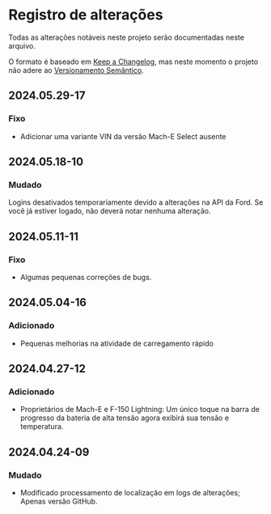 # Registro de alterações

Todas as alterações notáveis ​​neste projeto serão documentadas neste arquivo.

O formato é baseado em [Keep a Changelog](https://keepachangelog.com/en/1.0.0/), mas neste momento o projeto não adere ao [Versionamento Semântico](https://semver.org/spec/v2.0.0.html).

## 2024.05.29-17
### Fixo
- Adicionar uma variante VIN da versão Mach-E Select ausente

## 2024.05.18-10
### Mudado
Logins desativados temporariamente devido a alterações na API da Ford. Se você já estiver logado, não deverá notar nenhuma alteração.

## 2024.05.11-11
### Fixo
- Algumas pequenas correções de bugs.

## 2024.05.04-16
### Adicionado
- Pequenas melhorias na atividade de carregamento rápido

## 2024.04.27-12
### Adicionado
- Proprietários de Mach-E e F-150 Lightning: Um único toque na barra de progresso da bateria de alta tensão agora exibirá sua tensão e temperatura.

## 2024.04.24-09
### Mudado
- Modificado processamento de localização em logs de alterações; Apenas versão GitHub.

